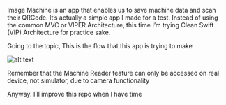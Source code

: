 Image Machine is an app that enables us to save machine data and scan their QRCode. It’s actually a simple app I made for a test. Instead of using the common MVC or VIPER Architecture, this time I’m trying Clean Swift (VIP) Architecture for practice sake.

Going to the topic, This is the flow that this app is trying to make

![alt text](https://raw.githubusercontent.com/vyatri/ImageMachine/master/screenflow.png)

Remember that the Machine Reader feature can only be accessed on real device, not simulator, due to camera functionality

Anyway. I’ll improve this repo when I have time
